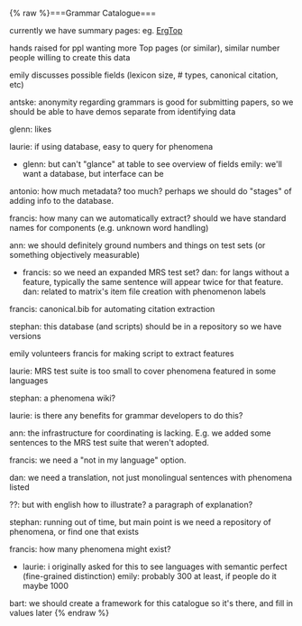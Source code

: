 {% raw %}===Grammar Catalogue===

currently we have summary pages: eg. [ErgTop](https://delph-in.github.io/docs/erg/ErgTop)

hands raised for ppl wanting more Top pages (or similar), similar number
people willing to create this data

emily discusses possible fields (lexicon size, \# types, canonical
citation, etc)

antske: anonymity regarding grammars is good for submitting papers, so
we should be able to have demos separate from identifying data

glenn: likes

laurie: if using database, easy to query for phenomena

- glenn: but can't "glance" at table to see overview of fields emily:
we'll want a database, but interface can be

antonio: how much metadata? too much? perhaps we should do "stages" of
adding info to the database.

francis: how many can we automatically extract? should we have standard
names for components (e.g. unknown word handling)

ann: we should definitely ground numbers and things on test sets (or
something objectively measurable)

- francis: so we need an expanded MRS test set? dan: for langs without
a feature, typically the same sentence will appear twice for that
feature. dan: related to matrix's item file creation with phenomenon
labels

francis: canonical.bib for automating citation extraction

stephan: this database (and scripts) should be in a repository so we
have versions

emily volunteers francis for making script to extract features

laurie: MRS test suite is too small to cover phenomena featured in some
languages

stephan: a phenomena wiki?

laurie: is there any benefits for grammar developers to do this?

ann: the infrastructure for coordinating is lacking. E.g. we added some
sentences to the MRS test suite that weren't adopted.

francis: we need a "not in my language" option.

dan: we need a translation, not just monolingual sentences with
phenomena listed

??: but with english how to illustrate? a paragraph of explanation?

stephan: running out of time, but main point is we need a repository of
phenomena, or find one that exists

francis: how many phenomena might exist?

- laurie: i originally asked for this to see languages with semantic
perfect (fine-grained distinction) emily: probably 300 at least, if
people do it maybe 1000

bart: we should create a framework for this catalogue so it's there, and
fill in values later
<update date omitted for speed>{% endraw %}